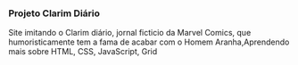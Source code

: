 ### Projeto Clarim Diário

Site imitando o Clarim diário, jornal ficticio da Marvel Comics, que humoristicamente tem a fama de acabar com o Homem Aranha,Aprendendo mais sobre HTML, CSS, JavaScript, Grid
